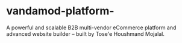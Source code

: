 # vandamod-platform-
A powerful and scalable B2B multi-vendor eCommerce platform and advanced website builder – built by Tose'e Houshmand Mojalal.
